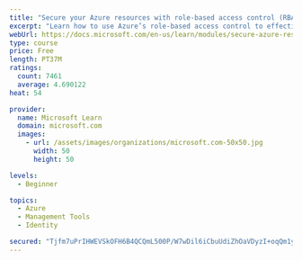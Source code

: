 ```yaml
---
title: "Secure your Azure resources with role-based access control (RBAC)"
excerpt: "Learn how to use Azure’s role-based access control to effectively manage your team’s access to Azure resources."
webUrl: https://docs.microsoft.com/en-us/learn/modules/secure-azure-resources-with-rbac/
type: course
price: Free
length: PT37M
ratings:
  count: 7461
  average: 4.690122
heat: 54

provider:
  name: Microsoft Learn
  domain: microsoft.com
  images:
    - url: /assets/images/organizations/microsoft.com-50x50.jpg
      width: 50
      height: 50

levels:
  - Beginner

topics:
  - Azure
  - Management Tools
  - Identity

secured: "Tjfm7uPrIHWEVSkOFH6B4QCQmL500P/W7wDil6iCbuUdiZhOaVDyzI+oqQm1yMq8eEltj9zRwsBGATlr1bgUW5x1Y1CCAAVhxtDb49arVQXA2Sxh0m1LzZwFC21yA93etk8JLg7CzHxaG0KhR6M0JoOnOzIGDS2RmgZVltUKkAzBwy78ExjmG4mvajLlAKL2C6CmL3h5MYmWu7LjPHOL2wiQPPfzMxN7eTnGboRVpTC2S/8yQCCoNRgwPX8RXNi6xLAR4ZmCABwYt4jNRLUjz3f3ZAz79aXNh5p3kPrWrJFUzbxQt3if+AO3I9IBYH2M9d0+K9wM9VUUvw9gEc2cXzjaVahsdhX+qfHriUESqZuI/u79hJxPcp3SkL0NAWIh0T6AqIFuQp+UoG7oofqpbBzL2kcR97p3oXk7WlPdl0Q=;alJZ553d/FTeRr0L/VHH/Q=="
---
```


